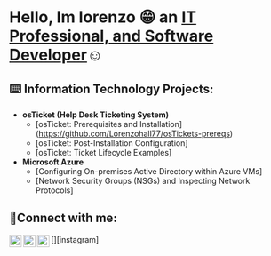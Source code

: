 

<h1>Hello, Im lorenzo 😁 an <a href=https://www.linkedin.com/in/lorenzo-hall-iv-b19008200/>IT Professional, and Software Developer</a>☺</h1>

<h2>⌨️ Information Technology Projects:</h2>

- <b>osTicket (Help Desk Ticketing System)</b>
  - [osTicket: Prerequisites and Installation] (https://github.com/Lorenzohall77/osTickets-prereqs)
  - [osTicket: Post-Installation Configuration]
  - [osTicket: Ticket Lifecycle Examples]
- <b>Microsoft Azure</b>
  - [Configuring On-premises Active Directory within Azure VMs]
  - [Network Security Groups (NSGs) and Inspecting Network Protocols]

<h2>🤳Connect with me:</h2>

[<img align="left" alt="Lorenzo | Twitter" width="22px" src="https://cdn.jsdelivr.net/npm/simple-icons@v3/icons/twitter.svg" />][twitter]
[<img align="left" alt="Lorenzo | LinkedIn" width="22px" src="https://cdn.jsdelivr.net/npm/simple-icons@v3/icons/linkedin.svg" />][linkedin]
[<img align="left" alt="Lorenzo | Instagram" width="22px" src="https://cdn.jsdelivr.net/npm/simple-icons@v3/icons/instagram.svg" />][instagram]

[twitter]:
[instagram]:
[linkedin]: https://www.linkedin.com/in/lorenzo-hall-iv-b19008200/
